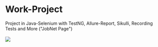 # Work-Project
Project in Java-Selenium with TestNG, Allure-Report, Sikulli, Recording Tests and More ("JobNet Page")
<br></br>
<img src = "https://www.jobnet.co.il/NewStyle/images/logo.png">
